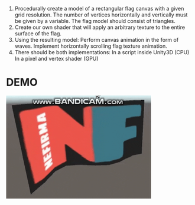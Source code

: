 1. Procedurally create a model of a rectangular flag canvas with a given grid resolution.
The number of vertices horizontally and vertically must be given by a variable. The flag model should consist of triangles.
2. Create our own shader that will apply an arbitrary texture to the entire surface of the flag.
3. Using the resulting model:
    Perform canvas animation in the form of waves.
    Implement horizontally scrolling flag texture animation.
4. There should be both implementations:
    In a script inside Unity3D (CPU)
    In a pixel and vertex shader (GPU)
# DEMO
![demo](/Flag/waving_flag1.gif)
